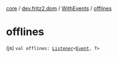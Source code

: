 [core](../../index.md) / [dev.fritz2.dom](../index.md) / [WithEvents](index.md) / [offlines](./offlines.md)

# offlines

(js) `val offlines: `[`Listener`](../-listener/index.md)`<`[`Event`](https://kotlinlang.org/api/latest/jvm/stdlib/org.w3c.dom.events/-event/index.html)`, T>`